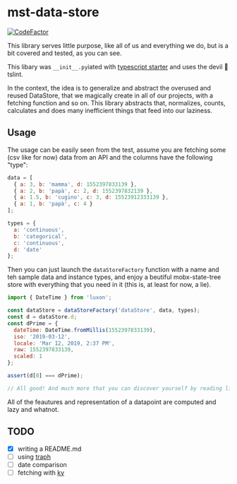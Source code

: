 # mst-data-store

[![CodeFactor](https://www.codefactor.io/repository/github/accurat/mst-data-store/badge)](https://www.codefactor.io/repository/github/accurat/mst-data-store)

This library serves little purpose, like all of us and everything we do, but is a bit covered and tested, as you can see.

This libary was `__init__.py`iated with [typescript starter](https://github.com/bitjson/typescript-starter) and uses the devil 👹 tslint.

In the context, the idea is to generalize and abstract the overused and reused DataStore, that we magically create in all of our projects, with a fetching function and so on.
This library abstracts that, normalizes, counts, calculates and does many inefficient things that feed into our laziness.

## Usage

The usage can be easily seen from the test, assume you are fetching some (csv like for now) data from an API and the columns have the following "type":

```javascript
data = [
  { a: 3, b: 'mamma', d: 1552397833139 },
  { a: 2, b: 'papà', c: 2, d: 1552397832139 },
  { a: 1.5, b: 'cugino', c: 3, d: 15523912333139 },
  { a: 1, b: 'papà', c: 4 }
];

types = {
  a: 'continuous',
  b: 'categorical',
  c: 'continuous',
  d: 'date'
};
```

Then you can just launch the `dataStoreFactory` function with a name and teh sample data and instance types, and enjoy a beutiful mobx-state-tree store with everything that you need in it (this is, at least for now, a lie).

```javascript
import { DateTime } from 'luxon';

const dataStore = dataStoreFactory('dataStore', data, types);
const d = dataStore.d;
const dPrime = {
  dateTime: DateTime.fromMillis(1552397833139),
  iso: '2019-03-12',
  locale: 'Mar 12, 2019, 2:37 PM',
  raw: 1552397833139,
  scaled: 1
};

assert(d[0] === dPrime);

// All good! And much more that you can discover yourself by reading lib... :)
```

All of the feautures and representation of a datapoint are computed and lazy and whatnot.

## TODO

- [x] writing a README.md
- [ ] using [traph](https://github.com/caesarsol/traph)
- [ ] date comparison
- [ ] fetching with [ky](https://github.com/sindresorhus/ky)
